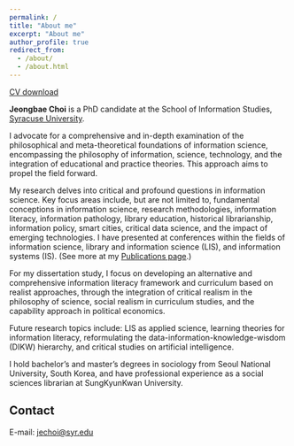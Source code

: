 ```yaml
---
permalink: /
title: "About me"
excerpt: "About me"
author_profile: true
redirect_from: 
  - /about/
  - /about.html
---
```

  

[CV download](https://jeongbaechoi.github.io/files/CV-Jeongbae_Choi-2024-09-15.pdf)

**Jeongbae Choi** is a PhD candidate at the School of Information Studies, [Syracuse University](https://ischool.syr.edu/jeongbae-choi/).

I advocate for a comprehensive and in-depth examination of the philosophical and meta-theoretical foundations of information science, encompassing the philosophy of information, science, technology, and the integration of educational and practice theories. This approach aims to propel the field forward.

My research delves into critical and profound questions in information science. Key focus areas include, but are not limited to, fundamental conceptions in information science, research methodologies, information literacy, information pathology, library education, historical librarianship, information policy, smart cities, critical data science, and the impact of emerging technologies. I have presented at conferences within the fields of information science, library and information science (LIS), and information systems (IS).
(See more at my [Publications page](https://jeongbaechoi.github.io/publications/).)

For my dissertation study, I focus on developing an alternative and comprehensive information literacy framework and curriculum based on realist approaches, through the integration of critical realism in the philosophy of science, social realism in curriculum studies, and the capability approach in political economics. 

Future research topics include: LIS as applied science, learning theories for information literacy, reformulating the data-information-knowledge-wisdom (DIKW) hierarchy, and critical studies on artificial intelligence.

I hold bachelor’s and master’s degrees in sociology from Seoul National University, South Korea, and have professional experience as a social sciences librarian at SungKyunKwan University.


Contact
------
E-mail: [jechoi@syr.edu](mailto:jechoi@syr.edu)
